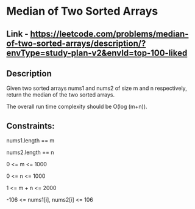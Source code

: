 # Median of Two Sorted Arrays

## Link - https://leetcode.com/problems/median-of-two-sorted-arrays/description/?envType=study-plan-v2&envId=top-100-liked

## Description
Given two sorted arrays nums1 and nums2 of size m and n respectively, return the median of the two sorted arrays.

The overall run time complexity should be O(log (m+n)).

## Constraints:

nums1.length == m

nums2.length == n

0 <= m <= 1000

0 <= n <= 1000

1 <= m + n <= 2000

-106 <= nums1[i], nums2[i] <= 106
